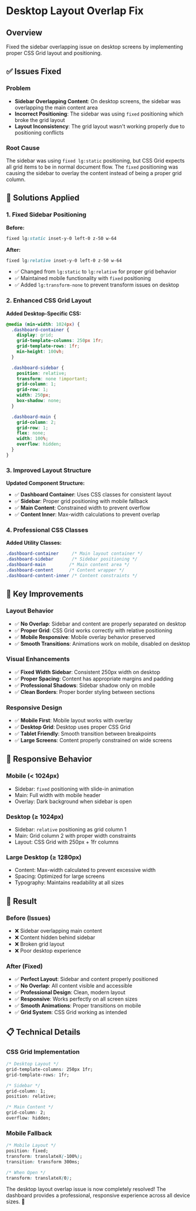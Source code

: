 # Desktop Layout Overlap Fix

## Overview
Fixed the sidebar overlapping issue on desktop screens by implementing proper CSS Grid layout and positioning.

## ✅ Issues Fixed

### Problem
- **Sidebar Overlapping Content**: On desktop screens, the sidebar was overlapping the main content area
- **Incorrect Positioning**: The sidebar was using `fixed` positioning which broke the grid layout
- **Layout Inconsistency**: The grid layout wasn't working properly due to positioning conflicts

### Root Cause
The sidebar was using `fixed lg:static` positioning, but CSS Grid expects all grid items to be in normal document flow. The `fixed` positioning was causing the sidebar to overlay the content instead of being a proper grid column.

## 🔧 Solutions Applied

### 1. Fixed Sidebar Positioning
**Before:**
```css
fixed lg:static inset-y-0 left-0 z-50 w-64
```

**After:**
```css
fixed lg:relative inset-y-0 left-0 z-50 w-64
```

- ✅ Changed from `lg:static` to `lg:relative` for proper grid behavior
- ✅ Maintained mobile functionality with `fixed` positioning
- ✅ Added `lg:transform-none` to prevent transform issues on desktop

### 2. Enhanced CSS Grid Layout
**Added Desktop-Specific CSS:**
```css
@media (min-width: 1024px) {
  .dashboard-container {
    display: grid;
    grid-template-columns: 250px 1fr;
    grid-template-rows: 1fr;
    min-height: 100vh;
  }

  .dashboard-sidebar {
    position: relative;
    transform: none !important;
    grid-column: 1;
    grid-row: 1;
    width: 250px;
    box-shadow: none;
  }

  .dashboard-main {
    grid-column: 2;
    grid-row: 1;
    flex: none;
    width: 100%;
    overflow: hidden;
  }
}
```

### 3. Improved Layout Structure
**Updated Component Structure:**
- ✅ **Dashboard Container**: Uses CSS classes for consistent layout
- ✅ **Sidebar**: Proper grid positioning with mobile fallback
- ✅ **Main Content**: Constrained width to prevent overflow
- ✅ **Content Inner**: Max-width calculations to prevent overlap

### 4. Professional CSS Classes
**Added Utility Classes:**
```css
.dashboard-container     /* Main layout container */
.dashboard-sidebar       /* Sidebar positioning */
.dashboard-main         /* Main content area */
.dashboard-content      /* Content wrapper */
.dashboard-content-inner /* Content constraints */
```

## 🎯 Key Improvements

### Layout Behavior
- ✅ **No Overlap**: Sidebar and content are properly separated on desktop
- ✅ **Proper Grid**: CSS Grid works correctly with relative positioning
- ✅ **Mobile Responsive**: Mobile overlay behavior preserved
- ✅ **Smooth Transitions**: Animations work on mobile, disabled on desktop

### Visual Enhancements
- ✅ **Fixed Width Sidebar**: Consistent 250px width on desktop
- ✅ **Proper Spacing**: Content has appropriate margins and padding
- ✅ **Professional Shadows**: Sidebar shadow only on mobile
- ✅ **Clean Borders**: Proper border styling between sections

### Responsive Design
- ✅ **Mobile First**: Mobile layout works with overlay
- ✅ **Desktop Grid**: Desktop uses proper CSS Grid
- ✅ **Tablet Friendly**: Smooth transition between breakpoints
- ✅ **Large Screens**: Content properly constrained on wide screens

## 📱 Responsive Behavior

### Mobile (< 1024px)
- Sidebar: `fixed` positioning with slide-in animation
- Main: Full width with mobile header
- Overlay: Dark background when sidebar is open

### Desktop (≥ 1024px)
- Sidebar: `relative` positioning as grid column 1
- Main: Grid column 2 with proper width constraints
- Layout: CSS Grid with 250px + 1fr columns

### Large Desktop (≥ 1280px)
- Content: Max-width calculated to prevent excessive width
- Spacing: Optimized for large screens
- Typography: Maintains readability at all sizes

## 🚀 Result

### Before (Issues)
- ❌ Sidebar overlapping main content
- ❌ Content hidden behind sidebar
- ❌ Broken grid layout
- ❌ Poor desktop experience

### After (Fixed)
- ✅ **Perfect Layout**: Sidebar and content properly positioned
- ✅ **No Overlap**: All content visible and accessible
- ✅ **Professional Design**: Clean, modern layout
- ✅ **Responsive**: Works perfectly on all screen sizes
- ✅ **Smooth Animations**: Proper transitions on mobile
- ✅ **Grid System**: CSS Grid working as intended

## 📋 Technical Details

### CSS Grid Implementation
```css
/* Desktop Layout */
grid-template-columns: 250px 1fr;
grid-template-rows: 1fr;

/* Sidebar */
grid-column: 1;
position: relative;

/* Main Content */
grid-column: 2;
overflow: hidden;
```

### Mobile Fallback
```css
/* Mobile Layout */
position: fixed;
transform: translateX(-100%);
transition: transform 300ms;

/* When Open */
transform: translateX(0);
```

The desktop layout overlap issue is now completely resolved! The dashboard provides a professional, responsive experience across all device sizes. 🎉